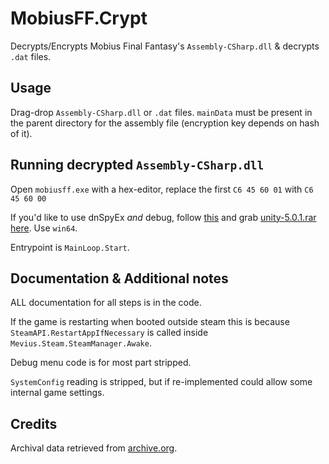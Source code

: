# MobiusFF.Crypt

Decrypts/Encrypts Mobius Final Fantasy's `Assembly-CSharp.dll` & decrypts `.dat` files.

## Usage

Drag-drop `Assembly-CSharp.dll` or `.dat` files. `mainData` must be present in the parent directory for the assembly file (encryption key depends on hash of it).

## Running decrypted `Assembly-CSharp.dll`

Open `mobiusff.exe` with a hex-editor, replace the first `C6 45 60 01` with `C6 45 60 00`

If you'd like to use dnSpyEx *and* debug, follow [this](https://github.com/dnSpyEx/dnSpy/wiki/Debugging-Unity-Games) and grab [unity-5.0.1.rar here](https://github.com/wh0am15533/Patched-Unity-Mono/tree/main/CustomBuilds/Unity-debugging-5.x). Use `win64`.

Entrypoint is `MainLoop.Start`.

## Documentation & Additional notes

ALL documentation for all steps is in the code.

If the game is restarting when booted outside steam this is because `SteamAPI.RestartAppIfNecessary` is called inside `Mevius.Steam.SteamManager.Awake`.

Debug menu code is for most part stripped.

`SystemConfig` reading is stripped, but if re-implemented could allow some internal game settings.

## Credits

Archival data retrieved from [archive.org](https://archive.org/details/@mobius_final_fantasy_backup).
